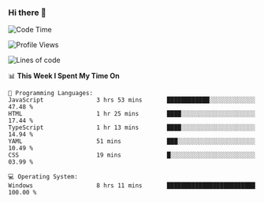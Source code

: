 ### Hi there 👋
<!--START_SECTION:waka-->
![Code Time](http://img.shields.io/badge/Code%20Time-57%20hrs%2013%20mins-blue)

![Profile Views](http://img.shields.io/badge/Profile%20Views-0-blue)

![Lines of code](https://img.shields.io/badge/From%20Hello%20World%20I%27ve%20Written-656.7%20thousand%20lines%20of%20code-blue)

📊 **This Week I Spent My Time On** 

```text
💬 Programming Languages: 
JavaScript               3 hrs 53 mins       ████████████░░░░░░░░░░░░░   47.48 % 
HTML                     1 hr 25 mins        ████░░░░░░░░░░░░░░░░░░░░░   17.44 % 
TypeScript               1 hr 13 mins        ████░░░░░░░░░░░░░░░░░░░░░   14.94 % 
YAML                     51 mins             ███░░░░░░░░░░░░░░░░░░░░░░   10.49 % 
CSS                      19 mins             █░░░░░░░░░░░░░░░░░░░░░░░░   03.99 % 

💻 Operating System: 
Windows                  8 hrs 11 mins       █████████████████████████   100.00 % 
```


<!--END_SECTION:waka-->
<!--
**AnimeruFR/AnimeruFR** is a ✨ _special_ ✨ repository because its `README.md` (this file) appears on your GitHub profile.

Here are some ideas to get you started:

- 🔭 I’m currently working on ...
- 🌱 I’m currently learning ...
- 👯 I’m looking to collaborate on ...
- 🤔 I’m looking for help with ...
- 💬 Ask me about ...
- 📫 How to reach me: ...
- 😄 Pronouns: ...
- ⚡ Fun fact: ...
-->
